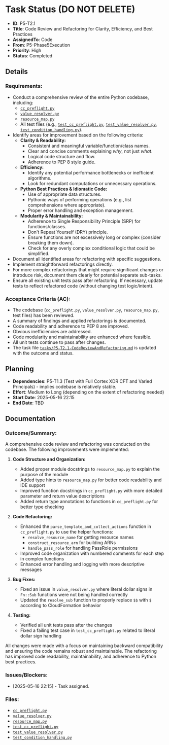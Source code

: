 # Task Status (DO NOT DELETE)
- **ID**: P5-T2.1
- **Title**: Code Review and Refactoring for Clarity, Efficiency, and Best Practices
- **AssignedTo**: Code
- **From**: P5-Phase5Execution
- **Priority**: High
- **Status**: Completed

## Details
### Requirements:
- Conduct a comprehensive review of the entire Python codebase, including:
    - [`cc_preflight.py`](cc_preflight.py:1)
    - [`value_resolver.py`](value_resolver.py:1)
    - [`resource_map.py`](resource_map.py:1)
    - All test files (e.g., [`test_cc_preflight.py`](test_cc_preflight.py:1), [`test_value_resolver.py`](test_value_resolver.py:1), [`test_condition_handling.py`](test_condition_handling.py:1)).
- Identify areas for improvement based on the following criteria:
    - **Clarity & Readability:**
        - Consistent and meaningful variable/function/class names.
        - Clear and concise comments explaining *why*, not just *what*.
        - Logical code structure and flow.
        - Adherence to PEP 8 style guide.
    - **Efficiency:**
        - Identify any potential performance bottlenecks or inefficient algorithms.
        - Look for redundant computations or unnecessary operations.
    - **Python Best Practices & Idiomatic Code:**
        - Use of appropriate data structures.
        - Pythonic ways of performing operations (e.g., list comprehensions where appropriate).
        - Proper error handling and exception management.
    - **Modularity & Maintainability:**
        - Adherence to Single Responsibility Principle (SRP) for functions/classes.
        - Don't Repeat Yourself (DRY) principle.
        - Ensure functions are not excessively long or complex (consider breaking them down).
        - Check for any overly complex conditional logic that could be simplified.
- Document all identified areas for refactoring with specific suggestions.
- Implement straightforward refactorings directly.
- For more complex refactorings that might require significant changes or introduce risk, document them clearly for potential separate sub-tasks.
- Ensure all existing unit tests pass after refactoring. If necessary, update tests to reflect refactored code (without changing test logic/intent).

### Acceptance Criteria (AC):
- The codebase (`cc_preflight.py`, `value_resolver.py`, `resource_map.py`, test files) has been reviewed.
- A summary of findings and applied refactorings is documented.
- Code readability and adherence to PEP 8 are improved.
- Obvious inefficiencies are addressed.
- Code modularity and maintainability are enhanced where feasible.
- All unit tests continue to pass after changes.
- The task file [`tasks/P5-T2.1-CodeReviewAndRefactoring.md`](tasks/P5-T2.1-CodeReviewAndRefactoring.md:1) is updated with the outcome and status.

## Planning
- **Dependencies**: P5-T1.3 (Test with Full Cortex XDR CFT and Varied Principals) - implies codebase is relatively stable.
- **Effort**: Medium to Long (depending on the extent of refactoring needed)
- **Start Date**: 2025-05-16 22:15
- **End Date**: TBD

## Documentation
### Outcome/Summary:
A comprehensive code review and refactoring was conducted on the codebase. The following improvements were implemented:

1. **Code Structure and Organization:**
   - Added proper module docstrings to `resource_map.py` to explain the purpose of the module
   - Added type hints to `resource_map.py` for better code readability and IDE support
   - Improved function docstrings in `cc_preflight.py` with more detailed parameter and return value descriptions
   - Added return type annotations to functions in `cc_preflight.py` for better type checking

2. **Code Refactoring:**
   - Enhanced the `parse_template_and_collect_actions` function in `cc_preflight.py` to use the helper functions:
     - `resolve_resource_name` for getting resource names
     - `construct_resource_arn` for building ARNs
     - `handle_pass_role` for handling PassRole permissions
   - Improved code organization with numbered comments for each step in complex functions
   - Enhanced error handling and logging with more descriptive messages

3. **Bug Fixes:**
   - Fixed an issue in `value_resolver.py` where literal dollar signs in `Fn::Sub` functions were not being handled correctly
   - Updated the `resolve_sub` function to properly replace `$$` with `$` according to CloudFormation behavior

4. **Testing:**
   - Verified all unit tests pass after the changes
   - Fixed a failing test case in `test_cc_preflight.py` related to literal dollar sign handling

All changes were made with a focus on maintaining backward compatibility and ensuring the code remains robust and maintainable. The refactoring has improved code readability, maintainability, and adherence to Python best practices.

### Issues/Blockers:
- [2025-05-16 22:15] - Task assigned.

### Files:
- [`cc_preflight.py`](cc_preflight.py:1)
- [`value_resolver.py`](value_resolver.py:1)
- [`resource_map.py`](resource_map.py:1)
- [`test_cc_preflight.py`](test_cc_preflight.py:1)
- [`test_value_resolver.py`](test_value_resolver.py:1)
- [`test_condition_handling.py`](test_condition_handling.py:1)